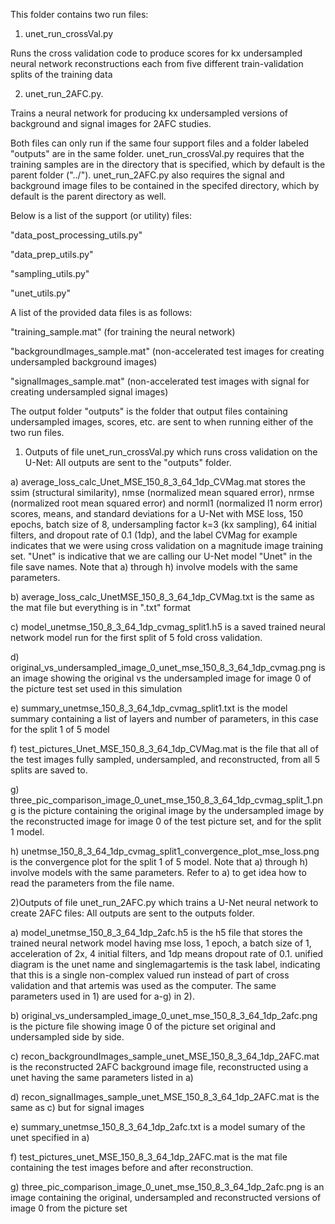 This folder contains two run files: 

1) unet_run_crossVal.py

Runs the cross validation code to produce scores for kx undersampled neural network reconstructions each from five 
different train-validation splits of the training data

2) unet_run_2AFC.py. 

Trains a neural network for producing kx undersampled versions of background and signal images for 2AFC studies. 

Both files can only run if the same four support files and a folder labeled "outputs" are in the same folder. unet_run_crossVal.py requires that the training samples are in the directory that is specified, which by default is the parent folder ("../"). unet_run_2AFC.py also requires the signal and background image files to be contained in the specifed directory, which by default is 
the parent directory as well.

Below is a list of the support (or utility) files:

"data_post_processing_utils.py"

"data_prep_utils.py"

"sampling_utils.py"

"unet_utils.py"

A list of the provided data files is as follows:

"training_sample.mat"  (for training the neural network)

"backgroundImages_sample.mat" (non-accelerated test images for creating undersampled background images)

"signalImages_sample.mat" (non-accelerated test images with signal for creating undersampled signal images)

The output folder "outputs" is the folder that output files containing undersampled images, scores, etc. are sent to when running either of the two run files.

1) Outputs of file unet_run_crossVal.py which runs cross validation on the U-Net: All outputs are sent to the "outputs" folder.

a) average_loss_calc_Unet_MSE_150_8_3_64_1dp_CVMag.mat stores the ssim (structural similarity), nmse (normalized mean squared error), nrmse (normalized root mean squared error) and norml1 (normalized l1 norm error) scores, means, and standard deviations for a U-Net with MSE loss, 150 epochs, batch size of 8,
undersampling factor k=3 (kx sampling), 64 initial filters, and dropout rate of 0.1 (1dp), and the label CVMag for example indicates that we were using cross validation on a magnitude image training set.
"Unet" is indicative that we are calling our U-Net model "Unet" in the file save names. 
Note that a) through h) involve models with the same parameters.

b) average_loss_calc_UnetMSE_150_8_3_64_1dp_CVMag.txt is the same as the mat file but everything is in ".txt" format

c) model_unetmse_150_8_3_64_1dp_cvmag_split1.h5 is a saved trained neural network model run for the first split of 5 fold cross validation.

d) original_vs_undersampled_image_0_unet_mse_150_8_3_64_1dp_cvmag.png is an image showing the original vs the undersampled image for image 0 of the picture test set used in this simulation

e) summary_unetmse_150_8_3_64_1dp_cvmag_split1.txt is the model summary containing a list of layers and number of parameters, in this case for the split 1 of 5 model

f) test_pictures_Unet_MSE_150_8_3_64_1dp_CVMag.mat is the file that all of the test images fully sampled, undersampled, and reconstructed, from all 5 splits are saved to.

g) three_pic_comparison_image_0_unet_mse_150_8_3_64_1dp_cvmag_split_1.png is the picture containing the original image by the undersampled image by the reconstructed image for image 0 of the test picture set, and for the split 1 model.

h) unetmse_150_8_3_64_1dp_cvmag_split1_convergence_plot_mse_loss.png is the convergence plot for the split 1 of 5 model. Note that a) through h) involve models with the same parameters. Refer to a) to get idea how to read the parameters from the file name.

2)Outputs of file unet_run_2AFC.py which trains a U-Net neural network to create 2AFC files: All outputs are sent to the outputs folder.

a) model_unetmse_150_8_3_64_1dp_2afc.h5 is the h5 file that stores the trained neural network model having mse loss, 1 epoch, a batch size of 1, acceleration of 2x, 4 initial filters, and 1dp means dropout rate of 0.1. unified diagram is the unet name and singlemagartemis is the task label, indicating that this is a single non-complex valued run instead of part of cross validation and that artemis was used as the computer.
The same parameters used in 1) are used for a-g) in 2).

b) original_vs_undersampled_image_0_unet_mse_150_8_3_64_1dp_2afc.png is the picture file showing image 0 of the picture set original and undersampled side by side.

c) recon_backgroundImages_sample_unet_MSE_150_8_3_64_1dp_2AFC.mat is the reconstructed 2AFC background image file, reconstructed using a unet having the same parameters listed in a)

d) recon_signalImages_sample_unet_MSE_150_8_3_64_1dp_2AFC.mat is the same as c) but for signal images

e) summary_unetmse_150_8_3_64_1dp_2afc.txt is a model sumary of the unet specified in a)

f) test_pictures_unet_MSE_150_8_3_64_1dp_2AFC.mat is the mat file containing the test images before and after reconstruction.

g) three_pic_comparison_image_0_unet_mse_150_8_3_64_1dp_2afc.png is an image containing the original, undersampled and reconstructed versions of image 0 from the picture set

